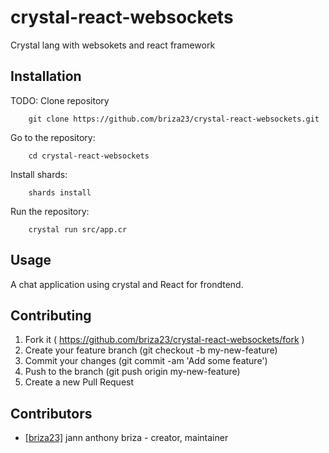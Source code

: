 # crystal-react-websockets

Crystal lang with websokets and react framework

## Installation

TODO: Clone repository
```
    git clone https://github.com/briza23/crystal-react-websockets.git
```
Go to the repository:
```
    cd crystal-react-websockets
```
Install shards:
```
    shards install
```
Run the repository:
```
    crystal run src/app.cr
```

## Usage

A chat application using crystal and React for frondtend.

## Contributing

1. Fork it ( https://github.com/briza23/crystal-react-websockets/fork )
2. Create your feature branch (git checkout -b my-new-feature)
3. Commit your changes (git commit -am 'Add some feature')
4. Push to the branch (git push origin my-new-feature)
5. Create a new Pull Request

## Contributors

- [[briza23]](https://github.com/[briza23]) jann anthony briza - creator, maintainer
